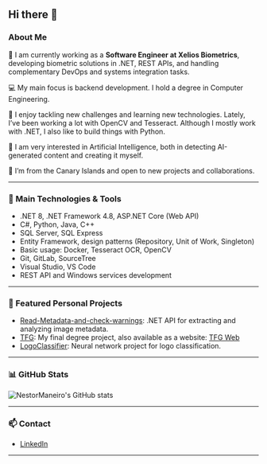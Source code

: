 ## Hi there 👋

### About Me

🎯 I am currently working as a **Software Engineer at Xelios Biometrics**, developing biometric solutions in .NET, REST APIs, and handling complementary DevOps and systems integration tasks.

💻 My main focus is backend development. I hold a degree in Computer Engineering.

🚀 I enjoy tackling new challenges and learning new technologies. Lately, I’ve been working a lot with OpenCV and Tesseract. Although I mostly work with .NET, I also like to build things with Python.

🤖 I am very interested in Artificial Intelligence, both in detecting AI-generated content and creating it myself.

🌴 I’m from the Canary Islands and open to new projects and collaborations.

---

### 💼 Main Technologies & Tools

- .NET 8, .NET Framework 4.8, ASP.NET Core (Web API)
- C#, Python, Java, C++
- SQL Server, SQL Express
- Entity Framework, design patterns (Repository, Unit of Work, Singleton)
- Basic usage: Docker, Tesseract OCR, OpenCV
- Git, GitLab, SourceTree
- Visual Studio, VS Code
- REST API and Windows services development

---

### 🚀 Featured Personal Projects

- [Read-Metadata-and-check-warnings](https://github.com/NestorManeiro/Read-Metadata-and-check-warnings): .NET API for extracting and analyzing image metadata.
- [TFG](https://github.com/NestorManeiro/TFG): My final degree project, also available as a website: [TFG Web](https://nestormaneiro.github.io/TFG/)
- [LogoClassifier](https://github.com/NestorManeiro/LogoClassifier): Neural network project for logo classification.

---

### 📊 GitHub Stats

![NestorManeiro's GitHub stats](https://github-readme-stats.vercel.app/api?username=NestorManeiro&show_icons=true&theme=radical)

---

### 📫 Contact

- [LinkedIn](https://www.linkedin.com/in/nestormaneiroperez/)

---
